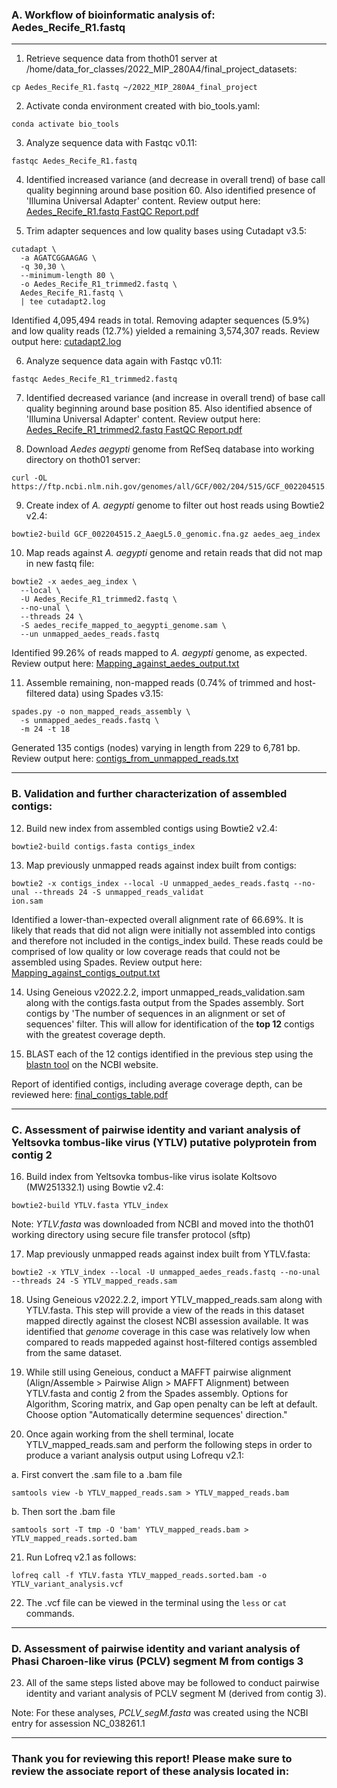 ### A. Workflow of bioinformatic analysis of: Aedes_Recife_R1.fastq  

---

1. Retrieve sequence data from thoth01 server at /home/data_for_classes/2022_MIP_280A4/final_project_datasets:    
```
cp Aedes_Recife_R1.fastq ~/2022_MIP_280A4_final_project
```

2. Activate conda environment created with bio_tools.yaml:
```
conda activate bio_tools
```

3. Analyze sequence data with Fastqc v0.11:  
```
fastqc Aedes_Recife_R1.fastq
```

4. Identified increased variance (and decrease in overall trend) of base call quality beginning around base position 60. Also identified presence of 'Illumina Universal Adapter' content. Review output here: [Aedes_Recife_R1.fastq FastQC Report.pdf](https://github.com/forty2wallabyway/2022_MIP_280A4_final_project/files/10167081/Aedes_Recife_R1.fastq.FastQC.Report.pdf)

5. Trim adapter sequences and low quality bases using Cutadapt v3.5:  
```
cutadapt \  
  -a AGATCGGAAGAG \  
  -q 30,30 \  
  --minimum-length 80 \  
  -o Aedes_Recife_R1_trimmed2.fastq \  
  Aedes_Recife_R1.fastq \  
  | tee cutadapt2.log
```  
Identified 4,095,494 reads in total. Removing adapter sequences (5.9%) and low quality reads (12.7%) yielded a remaining 3,574,307 reads. Review output here: [cutadapt2.log](https://github.com/forty2wallabyway/2022_MIP_280A4_final_project/files/10167019/cutadapt2.log)

6. Analyze sequence data again with Fastqc v0.11:
```
fastqc Aedes_Recife_R1_trimmed2.fastq
```

7. Identified decreased variance (and increase in overall trend) of base call quality beginning around base position 85. Also identified absence of 'Illumina Universal Adapter' content. Review output here: [Aedes_Recife_R1_trimmed2.fastq FastQC Report.pdf](https://github.com/forty2wallabyway/2022_MIP_280A4_final_project/files/10167093/Aedes_Recife_R1_trimmed2.fastq.FastQC.Report.pdf)

8. Download *Aedes aegypti* genome from RefSeq database into working directory on thoth01 server:
```
curl -OL https://ftp.ncbi.nlm.nih.gov/genomes/all/GCF/002/204/515/GCF_002204515.2_AaegL5.0/GCF_002204515.2_AaegL5.0_genomic.fna.gz
```

9. Create index of *A. aegypti* genome to filter out host reads using Bowtie2 v2.4:
```
bowtie2-build GCF_002204515.2_AaegL5.0_genomic.fna.gz aedes_aeg_index
```

10. Map reads against *A. aegypti* genome and retain reads that did not map in new fastq file:
```
bowtie2 -x aedes_aeg_index \
  --local \
  -U Aedes_Recife_R1_trimmed2.fastq \
  --no-unal \
  --threads 24 \
  -S aedes_recife_mapped_to_aegypti_genome.sam \
  --un unmapped_aedes_reads.fastq
```
Identified 99.26% of reads mapped to *A. aegypti* genome, as expected. Review output here: [Mapping_against_aedes_output.txt](https://github.com/forty2wallabyway/2022_MIP_280A4_final_project/files/10167014/Mapping_against_aedes_output.txt)

11. Assemble remaining, non-mapped reads (0.74% of trimmed and host-filtered data) using Spades v3.15:
```
spades.py -o non_mapped_reads_assembly \
  -s unmapped_aedes_reads.fastq \
  -m 24 -t 18
```
Generated 135 contigs (nodes) varying in length from 229 to 6,781 bp. Review output here: [contigs_from_unmapped_reads.txt](https://github.com/forty2wallabyway/2022_MIP_280A4_final_project/files/10167054/contigs_from_unmapped_reads.txt)

---

### B. Validation and further characterization of assembled contigs:

12. Build new index from assembled contigs using Bowtie2 v2.4:
```
bowtie2-build contigs.fasta contigs_index
```

13. Map previously unmapped reads against index built from contigs:
```
bowtie2 -x contigs_index --local -U unmapped_aedes_reads.fastq --no-unal --threads 24 -S unmapped_reads_validat
ion.sam
```
Identified a lower-than-expected overall alignment rate of 66.69%. It is likely that reads that did not align were initially not assembled into contigs and therefore not included in the contigs_index build. These reads could be comprised of low quality or low coverage reads that could not be assembled using Spades. Review output here: [Mapping_against_contigs_output.txt](https://github.com/forty2wallabyway/2022_MIP_280A4_final_project/files/10167190/Mapping_against_contigs_output.txt)

14. Using Geneious v2022.2.2, import unmapped_reads_validation.sam along with the contigs.fasta output from the Spades assembly. Sort contigs by 'The number of sequences in an alignment or set of sequences' filter. This will allow for identification of the **top 12** contigs with the greatest coverage depth. 

15. BLAST each of the 12 contigs identified in the previous step using the [blastn tool](https://blast.ncbi.nlm.nih.gov/Blast.cgi?PROGRAM=blastn&PAGE_TYPE=BlastSearch&LINK_LOC=blasthome) on the NCBI website. 

Report of identified contigs, including average coverage depth, can be reviewed here: [final_contigs_table.pdf](https://github.com/forty2wallabyway/2022_MIP_280A4_final_project/files/10169713/final_contigs_table.pdf)

---

### C. Assessment of pairwise identity and variant analysis of Yeltsovka tombus-like virus (YTLV) putative polyprotein from contig 2

16. Build index from Yeltsovka tombus-like virus isolate Koltsovo (MW251332.1) using Bowtie v2.4:
```
bowtie2-build YTLV.fasta YTLV_index
```
Note: *YTLV.fasta* was downloaded from NCBI and moved into the thoth01 working directory using secure file transfer protocol (sftp) 

17. Map previously unmapped reads against index built from YTLV.fasta:
```
bowtie2 -x YTLV_index --local -U unmapped_aedes_reads.fastq --no-unal --threads 24 -S YTLV_mapped_reads.sam
```

18. Using Geneious v2022.2.2, import YTLV_mapped_reads.sam along with YTLV.fasta. This step will provide a view of the reads in this dataset mapped directly against the closest NCBI assession available. It was identified that *genome* coverage in this case was relatively low when compared to reads mappeded against host-filtered contigs assembled from the same dataset.

19. While still using Geneious, conduct a MAFFT pairwise alignment (Align/Assemble > Pairwise Align > MAFFT Alignment) between YTLV.fasta and contig 2 from the Spades assembly. Options for Algorithm, Scoring matrix, and Gap open penalty can be left at default. Choose option "Automatically determine sequences' direction." 

20. Once again working from the shell terminal, locate YTLV_mapped_reads.sam and perform the following steps in order to produce a variant analysis output using Lofrequ v2.1:  

a. First convert the .sam file to a .bam file
```
samtools view -b YTLV_mapped_reads.sam > YTLV_mapped_reads.bam 
```

b. Then sort the .bam file
```
samtools sort -T tmp -O 'bam' YTLV_mapped_reads.bam > YTLV_mapped_reads.sorted.bam 
```

21. Run Lofreq v2.1 as follows:
```
lofreq call -f YTLV.fasta YTLV_mapped_reads.sorted.bam -o YTLV_variant_analysis.vcf
```

22. The .vcf file can be viewed in the terminal using the `less` or `cat` commands. 

---

### D. Assessment of pairwise identity and variant analysis of Phasi Charoen-like virus (PCLV) segment M from contigs 3

23. All of the same steps listed above may be followed to conduct pairwise identity and variant analysis of PCLV segment M (derived from contig 3). 

Note: For these analyses, *PCLV_segM.fasta* was created using the NCBI entry for assession NC_038261.1

---

### Thank you for reviewing this report! Please make sure to review the associate report of these analysis located in: 
